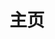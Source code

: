 ---
home: true
icon: home
title: 主页
heroImage: https://theme-hope-assets.vuejs.press/logo.svg
heroFullScreen: true
bgImageStyle:
  background-attachment: fixed

heroText: DoubleW2w'Home # 主标题
tagline: 游龙当归海，海不迎我自来也 # 副标题
copyright: MIT 协议, 版权所有 © DoubleW2w
---